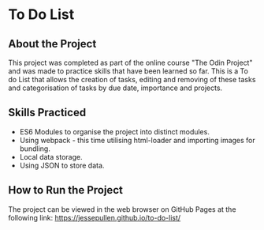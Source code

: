 # To Do List

## About the Project
This project was completed as part of the online course "The Odin Project" and was made to practice skills that have been learned so far. This is a To do List that allows the creation of tasks, editing and removing of these tasks and categorisation of tasks by due date, importance and projects.

## Skills Practiced
- ES6 Modules to organise the project into distinct modules.
- Using webpack - this time utilising html-loader and importing images for bundling.
- Local data storage.
- Using JSON to store data.

## How to Run the Project
The project can be viewed in the web browser on GitHub Pages at the following link: https://jessepullen.github.io/to-do-list/